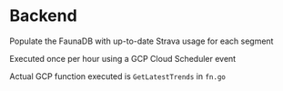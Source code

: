 # Backend

Populate the FaunaDB with up-to-date Strava usage for each segment

Executed once per hour using a GCP Cloud Scheduler event

Actual GCP function executed is `GetLatestTrends` in `fn.go`
